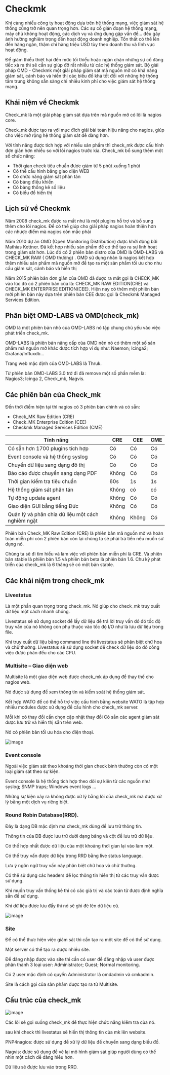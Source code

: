 # Checkmk

Khi càng nhiều công ty hoạt động dựa trên hệ thống mạng, việc giám sát hệ thống cũng trở nên quan trọng hơn. Các sự cố gián đoạn hệ thống mạng, máy chủ không hoạt động, các dịch vụ và ứng dụng gặp vấn đề… đều gây ảnh hưởng nghiêm trọng đến hoạt động doanh nghiệp. Tổn thất có thể lên đến hàng ngàn, thậm chí hàng triệu USD tùy theo doanh thu và lĩnh vực hoạt động. 

Để giảm thiểu thiệt hại đến mức tối thiểu hoặc ngăn chặn những sự cố đáng tiếc xả ra thì sẽ cần sự giúp đỡ rất nhiều từ các hệ thống giám sát. Bộ giải pháp OMD - Checkmk một giải pháp giám sát mã nguồn mở có khả năng giám sát, cảnh báo và hiển thị các biểu đồ khá tốt đối với những hệ thống tầm trung không sẵn sàng chi nhiều kinh phí cho việc giám sát hệ thống mạng.

## Khái niệm về Checkmk

Check_mk là một giải pháp giám sát dựa trên mã nguồn mở có lõi là nagios core.

Check_mk được tạo ra với mục đích giải bài toán hiệu năng cho nagios, giúp cho việc mở rộng hệ thống giám sát dễ dàng hơn.

Với tính năng được tích hợp với nhiều sản phẩm thì check_mk được cấu hình đơn giản hơn nhiều so với lõi nagios trước kia. Check_mk bổ sung thêm một số chức năng:

- Thời gian check tiêu chuẩn được giảm từ 5 phút xuống 1 phút
- Có thể cấu hình bằng giao diện WEB
- Có chức năng giám sát phân tán
- Có bảng điều khiển
- Có bảng thống kê số liệu
- Có biểu đồ hiển thị

## Lịch sử về Checkmk

Năm 2008 check_mk được ra mắt như là một plugins hỗ trợ và bổ sung thêm cho lõi nagios. Để có thể giúp cho giải pháp nagios hoàn thiện hơn các nhược điểm mà nagios còn mắc phải

Năm 2010 dự án OMD (Open Monitoring Distribution) được khởi động bởi Mathias Kettner. Đã kết hợp nhiều sản phẩm để có thể tạo ra sự linh hoạt trong giám sát hơn. Lúc đó có 2 phiên bản distro của OMD là OMD-LABS và CHECK_MK RAW ( OMD thường) . OMD sử dụng nhân là nagios kết hợp thêm nhiều sản phẩm mã nguồn mở để tạo ra một sản phẩm tối ưu cho nhu cầu giám sát, cảnh báo và hiển thị

Năm 2015 phiên bản đơn giản của OMD đã được ra mắt gọi là CHECK_MK vào lúc đó có 2 phiên bản của là: CHECK_MK RAW EDITION(CRE) và CHECK_MK ENTERPRISE EDITION(CEE). Hiện nay có thêm một phiên bản mới phiên bản này dựa trên phiên bản CEE được gọi là Checkmk Managed Services Edition.

## Phân biệt OMD-LABS và OMD(check_mk)

OMD là một phiên bản nhỏ của OMD-LABS nó tập chung chủ yếu vào việc phát triển check_mk.

OMD-LABS là phiên bản nâng cấp của OMD nên nó có thêm một số sản phẩm mã nguồn mở khác được tích hợp ví dụ như: Naemon; Icinga2; Grafana/Influxdb…

Trang web mặc định của OMD-LABS là Thruk.

Từ phiên bản OMD-LABS 3.0 trở đi đã remove một số phần mềm là: Nagios3; Icinga 2, Check_mk, Nagvis.

## Các phiên bản của Check_mk
Đến thời điểm hiện tại thì nagios có 3 phiên bản chính và có sẵn: 

- Check_MK Raw Edition (CRE)
- Check_MK Enterprise Edition (CEE)
- Checkmk Managed Services Edition (CME)

| Tính năng	| CRE	| CEE	| CME |
|---|---|---|---|
| Có sẵn hơn 1700 plugins tích hợp	| Có	| Có	| Có |
| Event console và hệ thống syslog	| Có	| Có	| Có |
| Chuyển dữ liệu sang dạng đô thị	 | Có |	Có |	Có |
| Báo cáo được chuyển sang dạng PDF |	Không |	Có |	Có |
| Thời gian kiểm tra tiêu chuẩn	| 60s	| 1s	| 1s |
| Hệ thống giám sát phân tán |	Không |	có |	có |
| Tự động update agent |	Không |	Có	| Có |
| Giao diện GUI bằng tiếng Đức |	Không |	Có | Có |
| Quản lý và phân chia dữ liệu một cách nghiêm ngặt	 | Không	| Không |	Có |

Phiên bản Check_MK Raw Edition (CRE) là phiên bản mã nguồn mở và hoàn toàn miễn phí còn 2 phiên bản còn lại chúng ta sẽ phải trả tiền nếu muốn sử dụng nó.

Chúng ta sẽ đi tìm hiểu và làm việc với phiên bản miễn phí là CRE. Và phiên bản stable là phiên bản 1.5 và phiên bản beta là phiên bản 1.6. Chu kỳ phát triển của check_mk là 6 tháng sẽ có một bản stable.

## Các khái niệm trong check_mk

### Livestatus

Là một phần quan trọng trong check_mk. Nó giúp cho check_mk truy xuất dữ liệu một cách nhanh chóng.

Livestatus sẽ sử dụng socket để lấy dữ liệu để trả lời truy vấn dó đó tốc độ truy vấn của nó không còn phụ thuộc vào tốc độ I/O như là lưu dữ liệu trong file.

Khi truy xuất dữ liệu bằng command line thì livestatus sẽ phân biệt chữ hoa và chữ thường.
Livestatus sẽ sử dụng socket để check dữ liệu do đó công việc được phân đều cho các CPU.

### Multisite – Giao diện web
Multisite là một giao diện web được check_mk áp dụng để thay thế cho nagios web.

Nó được sử dụng để xem thông tin và kiểm soát hệ thống giám sát.

Kết hợp WATO để có thể hỗ trợ việc cấu hình bằng website
WATO là tập hợp nhiều modules được sử dụng để cấu hình cho check_mk server.

Mỗi khi có thay đổi cần chọn cập nhật thay đổi
Có sẵn các agent giám sát được lưu trữ và hiển thị sẵn trên web.

Nó có phiên bản tối ưu hóa cho điện thoại.

![image](https://user-images.githubusercontent.com/111716161/194236428-b6cc82b2-c4f4-4ae4-9a92-2b04de6820d5.png)

### Event console
Ngoài việc giám sát theo khoảng thời gian check bình thường còn có một loại giám sát theo sự kiện.

Event console là hệ thống tích hợp theo dõi sự kiên từ các nguồn như syslog; SNMP traps; Windows event logs …

Những sự kiện xảy ra không được xử lý bằng lõi của check_mk mà được xử lý bằng một dịch vụ riêng biệt.

### Round Robin Database(RRD).

Đây là dạng DB mặc định mà check_mk dùng để lưu trữ thông tin.

Thông tin của DB được lưu trữ dưới dạng bảng và cột để lưu trữ dữ liệu.

Có thể hợp nhất được dữ liệu của một khoảng thời gian lại vào làm một.

Có thể truy vấn được dữ liệu trong RRD bằng live status language.

Lưu ý ngôn ngữ truy vấn này phân biệt chữ hoa và chữ thường.

Có thể sử dụng các headers để lọc thông tin hiển thị từ các truy vấn được sử dụng.

Khi muốn truy vấn thống kê thì có các giá trị và các toán tử được định nghĩa sẵn để sử dụng.

Khi dữ liệu được lưu đầy thì nó sẽ ghi đè lên dữ liệu cũ.

![image](https://user-images.githubusercontent.com/111716161/194236609-edfa6129-999c-4658-8dd1-d50598b764b9.png)

### Site
Để có thể thực hiện việc giám sát thì cần tạo ra một site để có thể sử dụng.

Một server có thể tạo ra được nhiều site.

Để đăng nhập được vào site thì cần có user để đăng nhập và user được phân thành 3 loại user: Administrator; Guest; Normal monitoring.

Có 2 user mặc định có quyền Administrator là omdadmin và cmkadmin.

Site là cách gọi của sản phẩm được tạo ra từ Multisite.

## Cấu trúc của check_mk

![image](https://user-images.githubusercontent.com/111716161/194236748-3a676df1-0efc-4af6-afeb-e6fb60319e4d.png)

Các lõi sẽ gọi xuống check_mk để thực hiện chức năng kiểm tra của nó.

sau khi check thì livestatus sẽ hiển thị thông tin của mk lên website.

PNP4nagios: được sử dụng để xử lý dữ liệu để chuyển sang dạng biểu đồ.

Nagvis: được sử dụng để vẽ lại mô hình giám sát giúp người dùng có thể nhìn một cách dễ dàng hiểu hơn.

Dữ liệu sẽ được lưu vào trong RRD.
